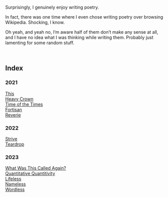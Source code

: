 Surprisingly, I genuinely enjoy writing poetry.

In fact, there was one time where I even chose writing poetry over browsing Wikipedia. Shocking, I know.

Oh yeah, and yeah no, I’m aware half of them don’t make any sense at all, and I have no idea what I was thinking while writing them. Probably just lamenting for some random stuff.


<br>


## Index

### 2021
[This](This.md)  
[Heavy Crown](Heavy%20Crown.md)  
[Time of the Times](Time%20of%20the%20Times.md)  
[Fortisan](Fortisan.md)  
[Reverie]([Reverie.md)  

### 2022
[Strive](Strive.md)  
[Teardrop](Teardrop.md)  

### 2023
[What Was This Called Again?](What%20Was%20This%20Called%20Again%3F.md)  
[Quantitative Quantitivity](Quantitative%20Quantitivity.md)  
[Lifeless](Lifeless.md)  
[Nameless](Nameless.md)  
[Wordless](Wordless.md)  

